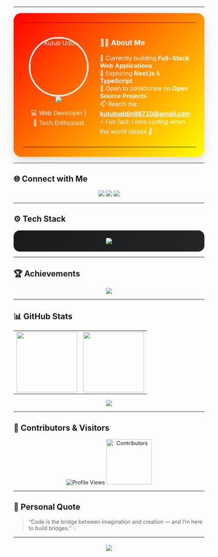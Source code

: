 <!--
🌈 Modern, Responsive & Professional GitHub Profile README
Author: Kutub Uddin
-->

---

<!-- Profile Section -->
<table align="center" width="100%" style="max-width: 950px; background: linear-gradient(135deg, red, yellow); border-radius: 20px; color: white; padding: 25px; box-shadow: 0 8px 24px rgba(0,0,0,0.15);">
  <tr>
    <td align="center" width="35%" style="padding: 15px;">
      <img src="https://avatars.githubusercontent.com/u/108364104?v=4" width="150" style="border-radius: 50%; border: 4px solid #fff;" alt="Kutub Uddin"/><br>
      <img src="https://readme-typing-svg.herokuapp.com?font=Poppins&size=28&duration=3000&color=00C6FF&center=true&vCenter=true&width=600&lines=Hi+there!+I'm+Kutub+Uddin+👋;Full+Stack+Web+Developer+💻;Open+Source+Contributor+🚀;Tech+Enthusiast+🌐" />
      <p>💻 Web Developer | 🚀 Tech Enthusiast</p>
    </td>
    <td width="65%" style="padding: 15px;">
      <h3>👨‍💻 About Me</h3>
      <p>
        🔭 Currently building <b>Full-Stack Web Applications</b><br/>
        🌱 Exploring <b>Next.js</b> & <b>TypeScript</b><br/>
        👯 Open to collaborate on <b>Open Source Projects</b><br/>
        📫 Reach me: <a href="mailto:kutubuddin98710@gmail.com" style="color: #fff; font-weight: bold;">kutubuddin98710@gmail.com</a><br/>
        ⚡ Fun fact: <i>I love coding when the world sleeps 🌙</i>
      </p>
    </td>
  </tr>
</table>

---

## 🌐 Connect with Me
<p align="center">
  <a href="https://github.com/kutub98" target="_blank"><img src="https://img.shields.io/badge/GitHub-181717?style=for-the-badge&logo=github&logoColor=white"/></a>
  <a href="https://www.linkedin.com/in/kutubu/" target="_blank"><img src="https://img.shields.io/badge/LinkedIn-0A66C2?style=for-the-badge&logo=linkedin&logoColor=white"/></a>
  <a href="mailto:kutubuddin98710@gmail.com" target="_blank"><img src="https://img.shields.io/badge/Gmail-D14836?style=for-the-badge&logo=gmail&logoColor=white"/></a>
</p>

---

## ⚙️ Tech Stack
<div align="center" style="background: linear-gradient(135deg,#1a1a1a,#232526); border-radius: 16px; padding: 20px;">
  <img src="https://skillicons.dev/icons?i=html,css,js,react,nextjs,nodejs,express,mongodb,mysql,tailwind,git,github,vscode" />
</div>

---

## 🏆 Achievements
<p align="center">
  <img src="https://github-profile-trophy.vercel.app/?username=kutub98&theme=radical&margin-w=10&no-frame=true&row=1&column=6"/>
</p>

---

## 📊 GitHub Stats
<table align="center">
  <tr>
    <td align="center">
      <img src="https://github-readme-stats.vercel.app/api?username=kutub98&show_icons=true&theme=tokyonight&count_private=true" height="160"/>
    </td>
    <td align="center">
      <img src="https://github-readme-streak-stats.herokuapp.com/?user=kutub98&theme=tokyonight" height="160"/>
    </td>
  </tr>
</table>

<p align="center">
  <img src="https://github-readme-activity-graph.vercel.app/graph?username=kutub98&theme=react-dark&area=true&hide_border=true"/>
</p>

---

## 👥 Contributors & Visitors
<p align="center">
  <img src="https://komarev.com/ghpvc/?username=kutub98&style=for-the-badge&color=00C6FF" alt="Profile Views"/>
  <img src="https://contrib.rocks/image?repo=kutub98/kutub98" alt="Contributors" width="120"/>
</p>

---

## 🎯 Personal Quote
> “Code is the bridge between imagination and creation — and I’m here to build bridges.” 💡

---

<div align="center" style="margin-top: 20px;">
  <img src="https://readme-typing-svg.herokuapp.com?font=Poppins&color=00C6FF&center=true&vCenter=true&width=500&lines=Let's+Build+Something+Amazing+Together!+💙" />
</div>
